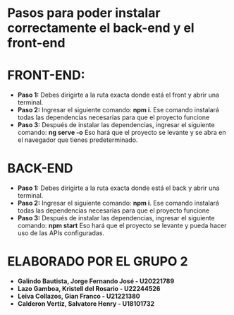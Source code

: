 # Pasos para poder instalar correctamente el back-end y el front-end

# FRONT-END:
- **Paso 1:**
Debes dirigirte a la ruta exacta donde está el front y abrir una terminal.
 - **Paso 2:**
Ingresar el siguiente comando: **npm i**. Ese comando instalará todas las dependencias necesarias para que el proyecto funcione
- **Paso 3:**
Después de instalar las dependencias, ingresar el siguiente comando: **ng serve -o**
Eso hará que el proyecto se levante y se abra en el navegador que tienes predeterminado.


# BACK-END
- **Paso 1:**
Debes dirigirte a la ruta exacta donde está el back y abrir una terminal.
 - **Paso 2:**
Ingresar el siguiente comando: **npm i**. Ese comando instalará todas las dependencias necesarias para que el proyecto funcione
- **Paso 3:**
Después de instalar las dependencias, ingresar el siguiente comando: **npm start**
Eso hará que el proyecto se levante y pueda hacer uso de las APIs configuradas.


# ELABORADO POR EL GRUPO 2
- **Galindo Bautista, Jorge Fernando José - U20221789**
- **Lazo Gamboa, Kristell del Rosario - U22244526**
- **Leiva Collazos, Gian Franco - U21221380**
- **Calderon Vertiz, Salvatore Henry - U18101732**